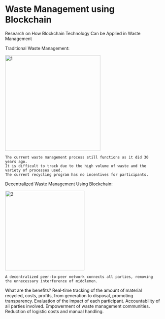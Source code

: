 # Waste Management using Blockchain
Research on How Blockchain Technology Can be Applied in Waste Management

Traditional Waste Management:

<img width="309" alt="1" src="https://user-images.githubusercontent.com/31471559/236680602-97479e20-cac1-4837-936b-b8a03745770d.png">

    The current waste management process still functions as it did 30 years ago.
    It is difficult to track due to the high volume of waste and the variety of processes used.
    The current recycling program has no incentives for participants.
    
    
Decentralized Waste Management Using Blockchain:

<img width="257" alt="2" src="https://user-images.githubusercontent.com/31471559/236680645-e9046c9a-d512-438f-b9bd-0494a528ebb4.png">

    A decentralized peer-to-peer network connects all parties, removing the unnecessary interference of middlemen.
    
What are the benefits?
    Real-time tracking of the amount of material recycled, costs, profits, from generation to disposal, promoting transparency.
    Evaluation of the impact of each participant.
    Accountability of all parties involved.
    Empowerment of waste management communities.
    Reduction of logistic costs and manual handling.
    

